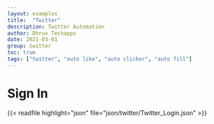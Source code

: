```yaml
---
layout: examples
title:  "Twitter"
description: Twitter Automation
author: Dhruv Techapps
date: 2021-03-01
group: twitter
toc: true
tags: ["twitter", "auto like", "auto clicker", "auto fill"]
---
```


# Sign In

{{< readfile highlight="json" file="json/twitter/Twitter_Login.json" >}}